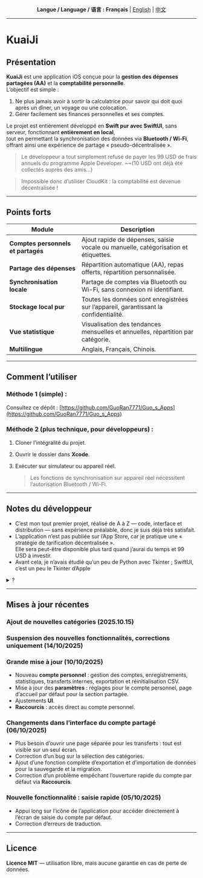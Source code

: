 <p align="center">
  <b>Langue / Language / 语言 :</b>
  <b>Français</b> |
  <a href="README.md">English</a> |
  <a href="README_CN.md">中文</a>
</p>

---
# KuaiJi  

## Présentation

**KuaiJi** est une application iOS conçue pour la **gestion des dépenses partagées (AA)** et la **comptabilité personnelle**.  
L’objectif est simple :  
1. Ne plus jamais avoir à sortir la calculatrice pour savoir qui doit quoi après un dîner, un voyage ou une colocation.  
2. Gérer facilement ses finances personnelles et ses comptes.

Le projet est entièrement développé en **Swift pur avec SwiftUI**, sans serveur, fonctionnant **entièrement en local**,  
tout en permettant la synchronisation des données via **Bluetooth / Wi-Fi**, offrant ainsi une expérience de partage « pseudo-décentralisée ».  

> Le développeur a tout simplement refusé de payer les 99 USD de frais annuels du programme Apple Developer. ~~(10 USD ont déjà été collectés auprès des amis…)

> Impossible donc d’utiliser CloudKit : la comptabilité est devenue décentralisée !

---

## Points forts

| Module | Description |
|---------|--------------|
| **Comptes personnels et partagés** | Ajout rapide de dépenses, saisie vocale ou manuelle, catégorisation et étiquettes. |
| **Partage des dépenses** | Répartition automatique (AA), repas offerts, répartition personnalisée. |
| **Synchronisation locale** | Partage de comptes via Bluetooth ou Wi-Fi, sans connexion ni identifiant. |
| **Stockage local pur** | Toutes les données sont enregistrées sur l’appareil, garantissant la confidentialité. |
| **Vue statistique** | Visualisation des tendances mensuelles et annuelles, répartition par catégorie. |
| **Multilingue** | Anglais, Français, Chinois. |

---

## Comment l’utiliser
### Méthode 1 (simple) :  
Consultez ce dépôt : [https://github.com/GuoRan7771/Guo_s_Apps](https://github.com/GuoRan7771/Guo_s_Apps)

### Méthode 2 (plus technique, pour développeurs) :  

1. Cloner l’intégralité du projet.  
2. Ouvrir le dossier dans **Xcode**.  
3. Exécuter sur simulateur ou appareil réel.  

   > Les fonctions de synchronisation sur appareil réel nécessitent l’autorisation Bluetooth / Wi-Fi.

---

## Notes du développeur

* C’est mon tout premier projet, réalisé de A à Z — code, interface et distribution — sans expérience préalable, donc je suis déjà très satisfait.  
* L’application n’est pas publiée sur l’App Store, car je pratique une « stratégie de tarification décentralisée ».  
  Elle sera peut-être disponible plus tard quand j’aurai du temps et 99 USD à investir.  
* Avant cela, je n’avais étudié qu’un peu de Python avec Tkinter ; SwiftUI, c’est un peu le Tkinter d’Apple 
<details>
<summary>?</summary>
Merci à ma copine pour tout son soutien discret dans l’ombre ! Heyhey 😁
</details>


---

## Mises à jour récentes  
### Ajout de nouvelles catégories (2025.10.15)


### Suspension des nouvelles fonctionnalités, corrections uniquement (14/10/2025)

### Grande mise à jour (10/10/2025)

 - Nouveau **compte personnel** : gestion des comptes, enregistrements, statistiques, transferts internes, exportation et réinitialisation CSV.  
 - Mise à jour des **paramètres** : réglages pour le compte personnel, page d’accueil par défaut pour la section partagée.  
 - Ajustements **UI**.  
 - **Raccourcis** : accès direct au compte personnel.

### Changements dans l’interface du compte partagé (06/10/2025)

 - Plus besoin d’ouvrir une page séparée pour les transferts : tout est visible sur un seul écran.  
 - Correction d’un bug sur la sélection des catégories.  
 - Ajout d’une fonction complète d’exportation et d’importation de données pour la sauvegarde et la migration.  
 - Correction d’un problème empêchant l’ouverture rapide du compte par défaut via **Raccourcis**.

### Nouvelle fonctionnalité : saisie rapide (05/10/2025)

 - Appui long sur l’icône de l’application pour accéder directement à l’écran de saisie du compte par défaut.  
 - Correction d’erreurs de traduction.

---

## Licence

**Licence MIT** — utilisation libre, mais aucune garantie en cas de perte de données.
